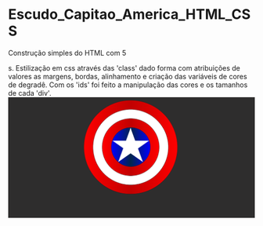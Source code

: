 # Escudo_Capitao_America_HTML_CSS
Construção simples do HTML com 5 <div>s.
Estilização em css através das 'class' dado forma com atribuições de valores as margens, bordas, alinhamento e criação das variáveis de cores de degradê.
Com os 'ids' foi feito a manipulação das cores e os tamanhos de cada 'div'.
![Design preview for the  component captain America shield coding challenge](./img/Capturar.PNG)
